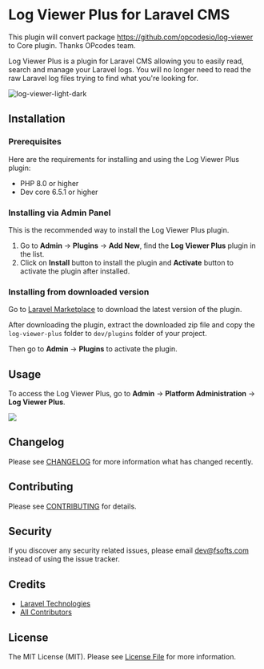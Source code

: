 # Log Viewer Plus for Laravel CMS

This plugin will convert package https://github.com/opcodesio/log-viewer to Core plugin. Thanks OPcodes team.

Log Viewer Plus is a plugin for Laravel CMS allowing you to easily read, search and manage your Laravel logs. You will no longer
need to read the raw Laravel log files trying to find what you're looking for.

![log-viewer-light-dark](https://user-images.githubusercontent.com/8697942/186705175-d51db6ef-1615-4f94-aa1e-3ecbcb29ea24.png)

## Installation

### Prerequisites

Here are the requirements for installing and using the Log Viewer Plus plugin:

- PHP 8.0 or higher
- Dev core 6.5.1 or higher

### Installing via Admin Panel

This is the recommended way to install the Log Viewer Plus plugin.

1. Go to **Admin** -> **Plugins** -> **Add New**, find the **Log Viewer Plus** plugin in the list.
2. Click on **Install** button to install the plugin and **Activate** button to activate the plugin after installed.

### Installing from downloaded version

Go to [Laravel Marketplace](https://marketplace.fsofts.com/products/archielite/log-viewer-plus) to download the latest version of the plugin.

After downloading the plugin, extract the downloaded zip file and copy the `log-viewer-plus` folder to
`dev/plugins` folder of your project.

Then go to **Admin** -> **Plugins** to activate the plugin.

## Usage

To access the Log Viewer Plus, go to **Admin** -> **Platform Administration** -> **Log Viewer Plus**.

![](https://github-production-user-asset-6210df.s3.amazonaws.com/114894084/252554842-7c85e7f3-4adb-4763-95a2-326f12ddd55a.png?X-Amz-Algorithm=AWS4-HMAC-SHA256&X-Amz-Credential=AKIAIWNJYAX4CSVEH53A%2F20230711%2Fus-east-1%2Fs3%2Faws4_request&X-Amz-Date=20230711T045433Z&X-Amz-Expires=300&X-Amz-Signature=8cf2304fbc778cf22f918c5f3e31e3bd19fdf7b1906f606ccb60751fd3229dd8&X-Amz-SignedHeaders=host&actor_id=114894084&key_id=0&repo_id=664931244)

## Changelog

Please see [CHANGELOG](CHANGELOG.md) for more information what has changed recently.

## Contributing

Please see [CONTRIBUTING](CONTRIBUTING.md) for details.

## Security

If you discover any security related issues, please email dev@fsofts.com instead of using the issue tracker.

## Credits

-   [Laravel Technologies](https://github.com/archielite)
-   [All Contributors](../../contributors)

## License

The MIT License (MIT). Please see [License File](LICENSE.md) for more information.
